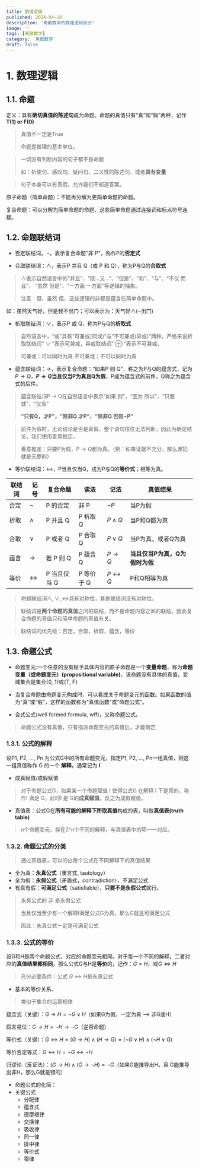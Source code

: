 ```yaml
---
title: 数理逻辑
published: 2024-04-18
description: '离散数学的数理逻辑部分'
image: ''
tags: [离散数学]
category: '离散数学'
draft: false 
---
```


# 1. 数理逻辑

## 1.1. 命题

定义：具有**确切真值的陈述句**成为命题。命题的真值只有“真”和“假”两种，记作**T(1) or F(0)**
> 真值不一定是True
>
> 命题是推理的基本单位。

> 一切没有判断内容的句子都不是命题
> 
> 如：祈使句、感叹句、疑问句、二义性的陈述句、或者**具有变量**

> 句子本身可以有真假，允许我们不知道答案。

原子命题（简单命题）：不能再分解为更简单命题的命题。

复合命题：可以分解为简单命题的命题，这些简单命题通过连接词和标点符号连接。

## 1.2. 命题联结词

+ 否定联结词，$\neg$，表示复合命题"非 P"，称作P的**否定式**

+ 合取联结词：$\land$，表示P 并且 Q（或 P 和 Q），称为P与Q的**合取式**

> $\land$表示自然语言中的“并且”、“既...又...”、“但是”、“和”、“与”、“不仅 而且”， “虽然 但是”、“一方面 一方面”等逻辑的抽象。
> 
> 注意：但、虽然 但、这些逻辑的非都是蕴含在简单命题中。
>
 如：虽然天气好，但是我不出门；可以表示为：天气好$\land (\neg$出门)

+ 析取联结词：$\lor$，表示P 或 Q，称为P与Q的**析取式**

> 自然语言中，“或”具有“可兼或(同或)”与“不可兼或(异或)”两种。严格来说析取联结词“ $\lor$ ”表示可兼或，异或联结词“ $\oplus$ ”表示不可兼或。
>
> 可兼或：可以同时为真
> 不可兼或：不可以同时为真

+ 蕴含联结词：$\to$，表示复合命题：“如果P 则 Q”，称之为P与Q的蕴含式，记为$P \to Q$，**$P \to Q$当且仅当P为真且Q为假**，P成为蕴含式的前件，Q称之为蕴含式的后件。
  
> 蕴含联结词P -> Q在自然语言中表示“如果 则”，“因为 所以”、“只要 就”、“仅当”
> 
> **“只有Q，才P”，“除非Q 才P”、“除非Q 否则$\neg$P”**

> 前件为假时，无论结论是否是真假，整个语句往往无法判断，因此为确定结论，我们使用善意推定。
> 
> 善意推定：只要P为假，$P \to Q$都为真。（例：如果证据不充分，那么罪犯就是无罪的）

+ 等价联结词：$\leftrightarrow$，P当且仅当Q，成为P与Q的**等价式**；相等为真。

|联结词|记号|复合命题|读法|记法|真值结果|
| --- | --- | --- | --- | --- | --- |
| 否定 | $\neg$ | P 的否定 | 非 P | $\neg P$ | 当P为假 |
| 析取 | $\land$ | P 并且 Q | P 析取 Q | $P\land Q$ | 当P和Q都为真 |
| 合取 | $\lor$ | P 或者 Q | P 合取 Q | $P\lor Q$ | 当P为真，或者Q为真 |
| 蕴含 | $\to$ | 若 P 则 Q | P 蕴含 Q | $P\to Q$ | **当且仅当P为真，Q为假时为假** |
| 等价 | $\leftrightarrow$ | P 当且仅当 Q | P 等价于 Q | $P\leftrightarrow Q$ | P和Q相等为真 |

> 命题联结词$\land, \lor, \leftrightarrow$具有对称性，其他联结词没有对称性。

> 联结词是**两个命题的真值**之间的联结，而不是命题内容之间的联结。因此复合命题的真值只和简单命题的真值有关。

> 联结词的优先级：否定，合取，析取，蕴含，等价

## 1.3. 命题公式

+ 命题变元:一个任意的没有赋予具体内容的原子命题是一个**变量命题**，称为**命题变量（或命题变元）(propositional variable)**，该命题没有具体的真值，变域集合是集合{0, 1}或{T, F}

+ 当复合命题由命题变元构成时，可以看成关于命题变元的函数。如果函数的值为“真”或“假”，这样的函数称为“真值函数”或“命题公式”。

+ 合式公式(well formed formula, wff)，又称命题公式。
> 命题公式没有真值，只有指派命题变元的真值后，才能确定

### 1.3.1. 公式的解释
设P1, P2, ..., Pn 为公式G中的所有命题变元，指定P1, P2, ..., Pn一组真值，则这一组真值称作 G 的一个 **解释**，通常记为 **I**

+ 成真赋值/成假赋值
> 对于命题公式G，如果某一个命题赋值 I 使得公式G 在解释 I 下是真的，称作I 满足 G，此时I 是 G的**成真赋值**。反之为成假赋值。
>

+ 真值表：公式G在**所有可能的解释下所取真值**构成的表，叫做**真值表(truth table)**
> n个命题变元，存在2^n个不同的解释，与真值表中的项一一对应。

### 1.3.2. 命题公式的分类

> 通过真值表，可以的出每个公式在不同解释下的真值结果
+ 全为真：**永真公式**（重言式, tautology）
+ 全为假：**永假公式**（矛盾式，contradiction），不满足公式
+ 有真有假：**可满足公式**（satisfiable），**只要不是永假公式**就行。
> 永真公式的 非 是永假公式
>
> 当且仅当至少有一个解释I满足公式G为真，那么G就是可满足公式
>
> 因此：永真公式一定是可满足公式

### 1.3.3. 公式的等价
设G和H是两个命题公式，对应的命题变元相同。对于每一个不同的解释，二者对应的**真值结果都相同**，那么公式G与H是**等价**的，记作：$G = H$，或$G \Leftrightarrow H$
> 充分必要条件：公式 $G \leftrightarrow H$是永真公式

+ 基本的等价关系、
> 类似于集合的运算规律

蕴含式（关键）：$G \to H = \neg G \lor H$（如果G为假，一定为真 —> 非G或H）

假言易位：$G \to H = \neg H \to \neg G$（逆否命题）

等价式（关键）：$G \leftrightarrow H = (G \to H) \land (H \to G) = (\neg G \lor H) \land (\neg H \lor G)$

等价否定等式：$G \leftrightarrow H = \neg G \leftrightarrow \neg H$

归谬论（反证法）：$(G \to H) \land (G \to \neg H) = \neg G$（如果G能推导出H，且 G能推导出非H，那么G就是错的）

+ 命题公式的化简：
+ 关键公式
  + 分配律  
  + 蕴含式
  + 德摩根律
  + 交换律
  + 吸收律
  + 同一律
  + 排中律
  + 等价式
  + 零律
